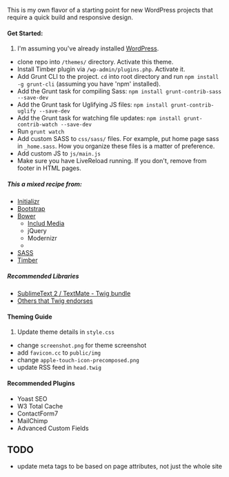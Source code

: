 This is my own flavor of a starting point for new WordPress projects that require a quick build and responsive design.


#### Get Started:
1. I'm assuming you've already installed [WordPress](https://wordpress.org/download/).
- clone repo into `/themes/` directory. Activate this theme.
- Install Timber plugin via `/wp-admin/plugins.php`. Activate it.
- Add Grunt CLI to the project. `cd` into root directory and run `npm install -g grunt-cli` (assuming you have 'npm' installed).
- Add the Grunt task for compiling Sass: `npm install grunt-contrib-sass --save-dev`
- Add the Grunt task for Uglifying JS files: `npm install grunt-contrib-uglify --save-dev`
- Add the Grunt task for watching file updates: `npm install grunt-contrib-watch --save-dev`
- Run `grunt watch`
- Add custom SASS to `css/sass/` files. For example, put home page sass in `_home.sass`. How you organize these files is a matter of preference.
- Add custom JS to `js/main.js`
- Make sure you have LiveReload running. If you don't, remove from footer in HTML pages.


##### This a mixed recipe from:
- [Initializr](http://www.initializr.com/)
- [Bootstrap](http://www.getbootstrap.com/)
- [Bower](https://bower.io)
    - [Includ Media](http://include-media.com/)
    - jQuery
    - Modernizr
    - 
- [SASS](http://sass-lang.com/)
- [Timber](http://upstatement.com/timber/)

##### Recommended Libraries
- [SublimeText 2 / TextMate - Twig bundle](https://github.com/Anomareh/PHP-Twig.tmbundle)
- [Others that Twig endorses](http://twig.sensiolabs.org/doc/templates.html#ides-integration)


#### Theming Guide
1. Update theme details in `style.css`
- change `screenshot.png` for theme screenshot
- add `favicon.cc` to `public/img`
- change `apple-touch-icon-precomposed.png`
- update RSS feed in `head.twig`


#### Recommended Plugins
- Yoast SEO
- W3 Total Cache
- ContactForm7
- MailChimp
- Advanced Custom Fields


## TODO

- update meta tags to be based on page attributes, not just the whole site
